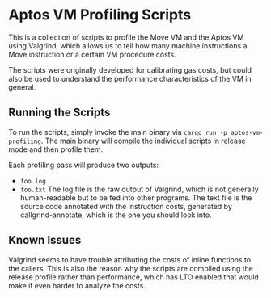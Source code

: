 # Aptos VM Profiling Scripts

This is a collection of scripts to profile the Move VM and the Aptos VM using Valgrind,
which allows us to tell how many machine instructions a Move instruction or a certain
VM procedure costs.

The scripts were originally developed for calibrating gas costs, but could also be used
to understand the performance characteristics of the VM in general.

## Running the Scripts
To run the scripts, simply invoke the main binary via `cargo run -p aptos-vm-profiling`.
The main binary will compile the individual scripts in release mode and then profile them.

Each profiling pass will produce two outputs:
- `foo.log`
- `foo.txt`
The log file is the raw output of Valgrind, which is not generally human-readable but to
be fed into other programs. The text file is the source code annotated with the instruction
costs, generated by callgrind-annotate, which is the one you should look into.

## Known Issues
Valgrind seems to have trouble attributing the costs of inline functions to the callers.
This is also the reason why the scripts are compiled using the release profile rather
than performance, which has LTO enabled that would make it even harder to analyze the costs.
